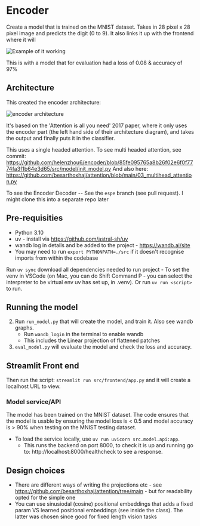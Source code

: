 # Encoder

Create a model that is trained on the MNIST dataset.
Takes in 28 pixel x 28 pixel image and predicts the digit (0 to 9). It also links it up with the frontend where it will 

![Example of it working](https://github.com/user-attachments/assets/d30e8ef0-3739-4d52-9b7a-c5849c75038b)

This is with a model that for evaluation had a loss of 0.08 & accuracy of 97%

## Architecture

This created the encoder architecture:

![encoder architecture](https://github.com/user-attachments/assets/a15de2f9-f256-4c48-b0e7-5b67b10b9c1c)

It's based on the 'Attention is all you need' 2017 paper, where it only uses the encoder part (the left hand side of their architecture diagram), and takes the output and finally puts it in the classifier.

This uses a single headed attention.
To see multi headed attention, see commit: https://github.com/helenzhou6/encoder/blob/85fe095765a8b26f02e6f0f7774fa3f1b64e3d65/src/model/init_model.py
And also here: https://github.com/besarthoxhaj/attention/blob/main/03_multihead_attention.py

To see the Encoder Decoder -- See the `espe` branch (see pull request). I might clone this into a separate repo later

## Pre-requisities 
- Python 3.10
- uv - install via https://github.com/astral-sh/uv
- wandb log in details and be added to the project - https://wandb.ai/site
- You may need to run `export PYTHONPATH=./src` if it doesn't recognise imports from within the codebase

Run `uv sync` download all dependencies needed to run project
    - To set the venv in VSCode (on Mac, you can do Shift Command P - you can select the interpreter to be virtual env uv has set up, in .venv). Or run `uv run <script>` to run.

## Running the model
2. Run `run_model.py` that will create the model, and train it. Also see wandb graphs. 
    - Run `wandb_login` in the terminal to enable wandb
    - This includes the Linear projection of flattened patches
3. `eval_model.py` will evaluate the model and check the loss and accuracy.

## Streamlit Front end
Then run the script: `streamlit run src/frontend/app.py` and it will create a localhost URL to view.

### Model service/API
The model has been trained on the MNIST dataset. The code ensures that the model is usable by ensuring the model loss is < 0.5 and model accuracy is > 90% when testing on the MNIST testing dataset.
- To load the service locally, use `uv run uvicorn src.model.api:app`.
    - This runs the backend on port 8000, to check it is up and running go to: http://localhost:8000/healthcheck to see a response.

## Design choices
- There are different ways of writing the projections etc - see https://github.com/besarthoxhaj/attention/tree/main - but for readability opted for the simple one
- You can use sinusiodal (cosine) positional embeddings that adds a fixed param VS learned positional embeddings (see inside the class). The latter was chosen since good for fixed length vision tasks 